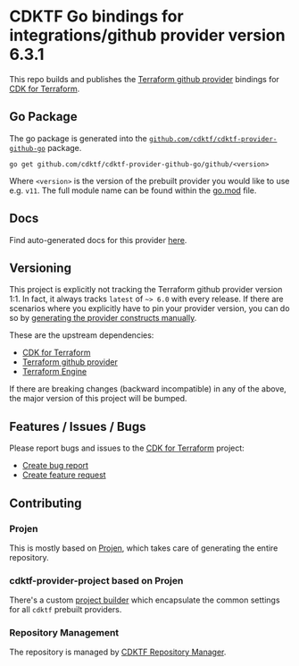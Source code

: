 # CDKTF Go bindings for integrations/github provider version 6.3.1

This repo builds and publishes the [Terraform github provider](https://registry.terraform.io/providers/integrations/github/6.3.1/docs) bindings for [CDK for Terraform](https://cdk.tf).

## Go Package

The go package is generated into the [`github.com/cdktf/cdktf-provider-github-go`](https://github.com/cdktf/cdktf-provider-github-go) package.

`go get github.com/cdktf/cdktf-provider-github-go/github/<version>`

Where `<version>` is the version of the prebuilt provider you would like to use e.g. `v11`. The full module name can be found
within the [go.mod](https://github.com/cdktf/cdktf-provider-github-go/blob/main/github/go.mod#L1) file.

## Docs

Find auto-generated docs for this provider [here](https://github.com/cdktf/cdktf-provider-github/blob/main/docs/API.go.md).


## Versioning

This project is explicitly not tracking the Terraform github provider version 1:1. In fact, it always tracks `latest` of `~> 6.0` with every release. If there are scenarios where you explicitly have to pin your provider version, you can do so by [generating the provider constructs manually](https://cdk.tf/imports).

These are the upstream dependencies:

* [CDK for Terraform](https://cdk.tf)
* [Terraform github provider](https://registry.terraform.io/providers/integrations/github/6.3.1)
* [Terraform Engine](https://terraform.io)

If there are breaking changes (backward incompatible) in any of the above, the major version of this project will be bumped.

## Features / Issues / Bugs

Please report bugs and issues to the [CDK for Terraform](https://cdk.tf) project:

* [Create bug report](https://cdk.tf/bug)
* [Create feature request](https://cdk.tf/feature)

## Contributing

### Projen

This is mostly based on [Projen](https://github.com/projen/projen), which takes care of generating the entire repository.

### cdktf-provider-project based on Projen

There's a custom [project builder](https://github.com/cdktf/cdktf-provider-project) which encapsulate the common settings for all `cdktf` prebuilt providers.


### Repository Management

The repository is managed by [CDKTF Repository Manager](https://github.com/cdktf/cdktf-repository-manager/).
